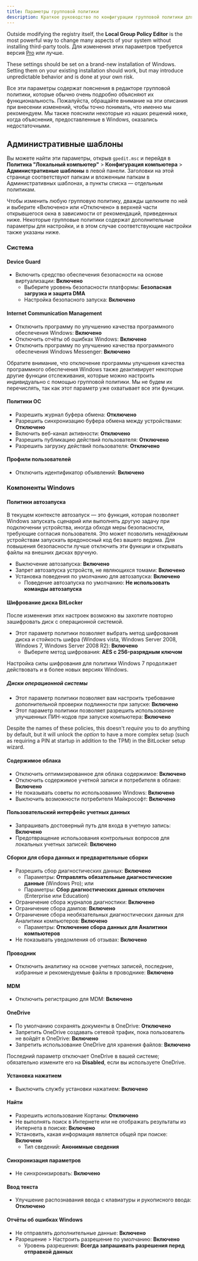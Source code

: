 ```yaml
---
title: Параметры групповой политики
description: Краткое руководство по конфигурации групповой политики для повышения конфиденциальности в Windows.
---
```


Outside modifying the registry itself, the **Local Group Policy Editor** is the most powerful way to change many aspects of your system without installing third-party tools. Для изменения этих параметров требуется версия [Pro](index.md#windows-editions) или лучше.

These settings should be set on a brand-new installation of Windows. Setting them on your existing installation should work, but may introduce unpredictable behavior and is done at your own risk.

Все эти параметры содержат пояснения в редакторе групповой политики, которые обычно очень подробно объясняют их функциональность. Пожалуйста, обращайте внимание на эти описания при внесении изменений, чтобы точно понимать, что именно мы рекомендуем. Мы также пояснили некоторые из наших решений ниже, когда объяснения, предоставленные в Windows, оказались недостаточными.

## Административные шаблоны

Вы можете найти эти параметры, открыв `gpedit.msc` и перейдя в **Политика "Локальный компьютер"** > **Конфигурация компьютера** > **Административные шаблоны** в левой панели. Заголовки на этой странице соответствуют папкам и вложенным папкам в Административных шаблонах, а пункты списка — отдельным политикам.

Чтобы изменить любую групповую политику, дважды щелкните по ней и выберите «Включено» или «Отключено» в верхней части открывшегося окна в зависимости от рекомендаций, приведенных ниже. Некоторые групповые политики содержат дополнительные параметры для настройки, и в этом случае соответствующие настройки также указаны ниже.

### Система

#### Device Guard

- Включить средство обеспечения безопасности на основе виртуализации: **Включено**
     - Выберите уровень безопасности платформы: **Безопасная загрузка и защита DMA**
     - Настройка безопасного запуска: **Включено**

#### Internet Communication Management

- Отключить программу по улучшению качества программного обеспечения Windows: **Включено**
- Отключить отчёты об ошибках Windows: **Включено**
- Отключить программу по улучшению качества программного обеспечения Windows Messenger: **Включено**

Обратите внимание, что отключение программы улучшения качества программного обеспечения Windows также деактивирует некоторые другие функции отслеживания, которые можно настроить индивидуально с помощью групповой политики. Мы не будем их перечислять, так как этот параметр уже охватывает все эти функции.

#### Политики ОС

- Разрешить журнал буфера обмена: **Отключено**
- Разрешить синхронизацию буфера обмена между устройствами: **Отключено**
- Включить веб-канал активности: **Отключено**
- Разрешить публикацию действий пользователя: **Отключено**
- Разрешить загрузку действий пользователя: **Отключено**

#### Профили пользователей

- Отключить идентификатор объявлений: **Включено**

### Компоненты Windows

#### Политики автозапуска

В текущем контексте автозапуск — это функция, которая позволяет Windows запускать сценарий или выполнять другую задачу при подключении устройства, иногда обходя меры безопасности, требующие согласия пользователя. Это может позволить ненадёжным устройствам запускать вредоносный код без вашего ведома. Для повышения безопасности лучше отключить эти функции и открывать файлы на внешних дисках вручную.

- Выключение автозапуска: **Включено**
- Запрет автозапуска устройств, не являющихся томами: **Включено**
- Установка поведения по умолчанию для автозапуска: **Включено**
     - Поведение автозапуска по умолчанию: **Не использовать команды автозапуска**

#### Шифрование диска BitLocker

После изменения этих настроек возможно вы захотите повторно зашифровать диск с операционной системой.

- Этот параметр политики позволяет выбрать метод шифрования диска и стойкость шифра (Windows vista, Windows Server 2008, Windows 7, Windows Server 2008 R2): **Включено**
     - Выберите метод шифрования: **AES c 256-разрядным ключом**

Настройка силы шифрования для политики Windows 7 продолжает действовать и в более новых версиях Windows.

##### Диски операционной системы

- Этот параметр политики позволяет вам настроить требование дополнительной проверки подлинности при запуске: **Включено**
- Этот параметр политики позволяет разрешить использование улучшенных ПИН-кодов при запуске компьютера: **Включено**

Despite the names of these policies, this doesn't _require_ you to do anything by default, but it will unlock the _option_ to have a more complex setup (such as requiring a PIN at startup in addition to the TPM) in the BitLocker setup wizard.

#### Содержимое облака

- Отключить оптимизированное для облака содержимое: **Включено**
- Отключить содержимое учетной записи и потребителя в облаке: **Включено**
- Не показывать советы по использованию Windows: **Включено**
- Выключить возможности потребителя Майкрософт: **Включено**

#### Пользовательский интерфейс учетных данных

- Запрашивать достоверный путь для входа в учетную запись: **Включено**
- Предотвращение использования контрольных вопросов для локальных учетных записей: **Включено**

#### Сборки для сбора данных и предварительные сборки

- Разрешить сбор диагностических данных: **Включено**
     - Параметры: **Отправлять обязательные диагностические данные** (Windows Pro); или
     - Параметры: **Сбор диагностических данных отключен** (Enterprise или Education)
- Ограничение сбора журналов диагностики: **Включено**
- Ограничение сбора дампов: **Включено**
- Ограничение сбора необязательных диагностических данных для Аналитики компьютеров: **Включено**
     - Параметры: **Отключение сбора данных для Аналитики компьютеров**
- Не показывать уведомления об отзывах: **Включено**

#### Проводник

- Отключить аналитику на основе учетных записей, последние, избранные и рекомендуемые файлы в проводнике: **Включено**

#### MDM

- Отключить регистрацию для MDM: **Включено**

#### OneDrive

- По умолчанию сохранять документы в OneDrive: **Отключено**
- Запретить OneDrive создавать сетевой трафик, пока пользователь не войдёт в OneDrive: **Включено**
- Запретить использование OneDrive для хранения файлов: **Включено**

Последний параметр отключает OneDrive в вашей системе; обязательно измените его на **Disabled**, если вы используете OneDrive.

#### Установка нажатием

- Выключить службу установки нажатием: **Включено**

#### Найти

- Разрешить использование Кортаны: **Отключено**
- Не выполнять поиск в Интернете или не отображать результаты из Интернета в поиске: **Включено**
- Установить, какая информация является общей при поиске: **Включено**
     - Тип сведений: **Анонимные сведения**

#### Синхронизация параметров

- Не синхронизировать: **Включено**

#### Ввод текста

- Улучшение распознавания ввода с клавиатуры и рукописного ввода: **Отключено**

#### Отчёты об ошибках Windows

- Не отправлять дополнительные данные: **Включено**
- Разрешение > Настроить разрешение по умолчанию: **Включено**
     - Уровень разрешения: **Всегда запрашивать разрешения перед отправкой данных**
